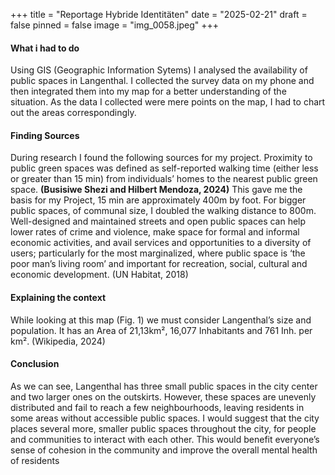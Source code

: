 +++
title = "Reportage Hybride Identitäten"
date = "2025-02-21"
draft = false
pinned = false
image = "img_0058.jpeg"
+++
#### **What i had to do**

Using GIS (Geographic Information Sytems) I analysed the availability of public spaces in
Langenthal. I collected the survey data on my phone and then integrated them into my map for a
better understanding of the situation. As the data I collected were mere points on the map, I had
to chart out the areas correspondingly.

#### Finding Sources


During research I found the following sources for my project.
Proximity to public green spaces was defined as self-reported walking time (either less or greater
than 15 min) from individuals’ homes to the nearest public green space. **(Busisiwe Shezi and
Hilbert Mendoza, 2024)** This gave me the basis for my Project, 15 min are approximately 400m by
foot. For bigger public spaces, of communal size, I doubled the walking distance to 800m.
Well-designed and maintained streets and open public spaces can help lower rates of crime and
violence, make space for formal and informal economic activities, and avail services and
opportunities to a diversity of users; particularly for the most marginalized, where public space
is ‘the poor man’s living room’ and important for recreation, social, cultural and economic
development. (UN Habitat, 2018)

#### Explaining the context


While looking at this map (Fig. 1) we must consider Langenthal’s size and population. It has an
Area of 21,13km², 16,077 Inhabitants and 761 Inh. per km². (Wikipedia, 2024)

#### Conclusion


As we can see, Langenthal has three small public spaces in the city center and two larger ones
on the outskirts. However, these spaces are unevenly distributed and fail to reach a few
neighbourhoods, leaving residents in some areas without accessible public spaces.
I would suggest that the city places several more, smaller public spaces throughout the city, for
people and communities to interact with each other. This would benefit everyone’s sense of
cohesion in the community and improve the overall mental health of residents